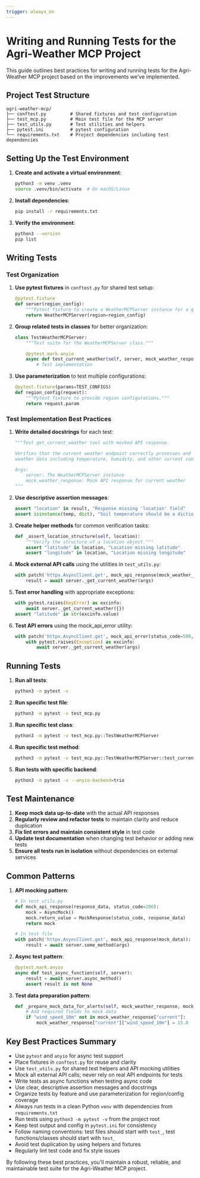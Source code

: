 ```yaml
---
trigger: always_on
---
```


# Writing and Running Tests for the Agri-Weather MCP Project

This guide outlines best practices for writing and running tests for the Agri-Weather MCP project based on the improvements we've implemented.

## Project Test Structure

```
agri-weather-mcp/
├── conftest.py         # Shared fixtures and test configuration
├── test_mcp.py         # Main test file for the MCP server
├── test_utils.py       # Test utilities and helpers
├── pytest.ini          # pytest configuration
└── requirements.txt    # Project dependencies including test dependencies
```

## Setting Up the Test Environment

1. **Create and activate a virtual environment**:
   ```bash
   python3 -m venv .venv
   source .venv/bin/activate  # On macOS/Linux
   ```

2. **Install dependencies**:
   ```bash
   pip install -r requirements.txt
   ```

3. **Verify the environment**:
   ```bash
   python3 --version
   pip list
   ```

## Writing Tests

### Test Organization

1. **Use pytest fixtures** in `conftest.py` for shared test setup:
   ```python
   @pytest.fixture
   def server(region_config):
       """Pytest fixture to create a WeatherMCPServer instance for a given region."""
       return WeatherMCPServer(region=region_config)
   ```

2. **Group related tests in classes** for better organization:
   ```python
   class TestWeatherMCPServer:
       """Test suite for the WeatherMCPServer class."""

       @pytest.mark.anyio
       async def test_current_weather(self, server, mock_weather_response):
           # Test implementation
   ```

3. **Use parameterization** to test multiple configurations:
   ```python
   @pytest.fixture(params=TEST_CONFIGS)
   def region_config(request):
       """Pytest fixture to provide region configurations."""
       return request.param
   ```

### Test Implementation Best Practices

1. **Write detailed docstrings** for each test:
   ```python
   """Test get_current_weather tool with mocked API response.

   Verifies that the current weather endpoint correctly processes and returns
   weather data including temperature, humidity, and other current conditions.

   Args:
       server: The WeatherMCPServer instance
       mock_weather_response: Mock API response for current weather
   """
   ```

2. **Use descriptive assertion messages**:
   ```python
   assert "location" in result, "Response missing 'location' field"
   assert isinstance(temp, dict), "Soil temperature should be a dictionary"
   ```

3. **Create helper methods** for common verification tasks:
   ```python
   def _assert_location_structure(self, location):
       """Verify the structure of a location object."""
       assert "latitude" in location, "Location missing latitude"
       assert "longitude" in location, "Location missing longitude"
   ```

4. **Mock external API calls** using the utilities in `test_utils.py`:
   ```python
   with patch('httpx.AsyncClient.get', mock_api_response(mock_weather_response)):
       result = await server._get_current_weather(args)
   ```

5. **Test error handling** with appropriate exceptions:
   ```python
   with pytest.raises(KeyError) as excinfo:
       await server._get_current_weather({})
   assert "latitude" in str(excinfo.value)
   ```

6. **Test API errors** using the mock_api_error utility:
   ```python
   with patch('httpx.AsyncClient.get', mock_api_error(status_code=500, error_message="Server Error")):
       with pytest.raises(Exception) as excinfo:
           await server._get_current_weather(args)
   ```

## Running Tests

1. **Run all tests**:
   ```bash
   python3 -m pytest -v
   ```

2. **Run specific test file**:
   ```bash
   python3 -m pytest -v test_mcp.py
   ```

3. **Run specific test class**:
   ```bash
   python3 -m pytest -v test_mcp.py::TestWeatherMCPServer
   ```

4. **Run specific test method**:
   ```bash
   python3 -m pytest -v test_mcp.py::TestWeatherMCPServer::test_current_weather
   ```

5. **Run tests with specific backend**:
   ```bash
   python3 -m pytest -v --anyio-backend=trio
   ```

## Test Maintenance

1. **Keep mock data up-to-date** with the actual API responses
2. **Regularly review and refactor tests** to maintain clarity and reduce duplication
3. **Fix lint errors and maintain consistent style** in test code
4. **Update test documentation** when changing test behavior or adding new tests
5. **Ensure all tests run in isolation** without dependencies on external services

## Common Patterns

1. **API mocking pattern**:
   ```python
   # In test_utils.py
   def mock_api_response(response_data, status_code=200):
       mock = AsyncMock()
       mock.return_value = MockResponse(status_code, response_data)
       return mock

   # In test file
   with patch('httpx.AsyncClient.get', mock_api_response(mock_data)):
       result = await server.some_method(args)
   ```

2. **Async test pattern**:
   ```python
   @pytest.mark.anyio
   async def test_async_function(self, server):
       result = await server.async_method()
       assert result is not None
   ```

3. **Test data preparation pattern**:
   ```python
   def _prepare_mock_data_for_alerts(self, mock_weather_response, mock_forecast_response):
       # Add required fields to mock data
       if "wind_speed_10m" not in mock_weather_response["current"]:
           mock_weather_response["current"]["wind_speed_10m"] = 15.0
   ```

## Key Best Practices Summary

- Use `pytest` and `anyio` for async test support
- Place fixtures in `conftest.py` for reuse and clarity
- Use `test_utils.py` for shared test helpers and API mocking utilities
- Mock all external API calls; never rely on real API endpoints for tests
- Write tests as async functions when testing async code
- Use clear, descriptive assertion messages and docstrings
- Organize tests by feature and use parameterization for region/config coverage
- Always run tests in a clean Python `venv` with dependencies from `requirements.txt`
- Run tests using `python3 -m pytest -v` from the project root
- Keep test output and config in `pytest.ini` for consistency
- Follow naming conventions: test files should start with `test_`, test functions/classes should start with `test_`
- Avoid test duplication by using helpers and fixtures
- Regularly lint test code and fix style issues

By following these best practices, you'll maintain a robust, reliable, and maintainable test suite for the Agri-Weather MCP project.
